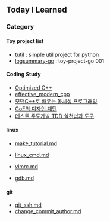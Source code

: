 ## Today I Learned

### Category

#### Toy project list
* [tutil](https://github.com/tuyy/tutil) : simple util project for python
* [logsummary-go](https://github.com/tuyy/logsummary-go) : toy-project-go 001

#### Coding Study
* [Optimized C++](https://github.com/tuyy/optimazed_cpp)
* [effective_modern_cpp](https://github.com/tuyy/TIL/tree/master/BOOKS/effective_modern_cpp)
* [모던C++로 배우는 동시성 프로그래밍](https://github.com/tuyy/CodingStudy002)
* [GoF의 디자인 패턴](https://github.com/tuyy/TIL/issues/7)
* [테스트 주도개발 TDD 실천법과 도구](https://github.com/tuyy/TIL/issues/3)

#### linux
* [make_tutorial.md](https://github.com/tuyy/TIL/blob/master/linux/make_tutorial.md)
* [linux_cmd.md](https://github.com/tuyy/TIL/blob/master/linux/linux_cmd.md)
* [vimrc.md](https://github.com/tuyy/TIL/blob/master/linux/vimrc.md)

* [gdb.md](https://github.com/tuyy/TIL/blob/master/linux/gdb.md)

#### git
* [git_ssh.md](https://github.com/tuyy/TIL/blob/master/git/git_ssh.md)
* [change_commit_author.md](https://github.com/tuyy/TIL/blob/master/git/change_commit_author.md)


